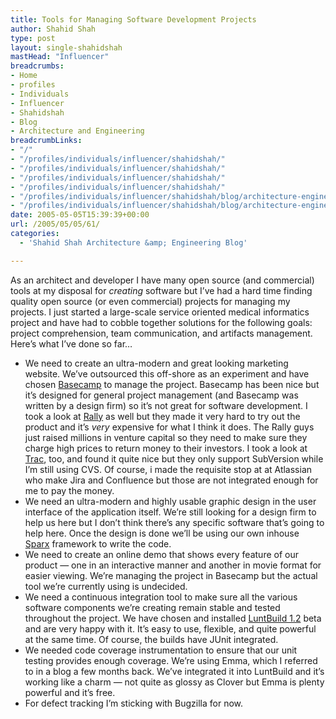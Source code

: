 ```yaml
---
title: Tools for Managing Software Development Projects
author: Shahid Shah
type: post
layout: single-shahidshah
mastHead: "Influencer"
breadcrumbs:
- Home
- profiles
- Individuals
- Influencer
- Shahidshah
- Blog
- Architecture and Engineering
breadcrumbLinks:
- "/"
- "/profiles/individuals/influencer/shahidshah/"
- "/profiles/individuals/influencer/shahidshah/"
- "/profiles/individuals/influencer/shahidshah/"
- "/profiles/individuals/influencer/shahidshah/"
- "/profiles/individuals/influencer/shahidshah/blog/architecture-engineering/"
- "/profiles/individuals/influencer/shahidshah/blog/architecture-engineering/"
date: 2005-05-05T15:39:39+00:00
url: /2005/05/05/61/
categories:
  - 'Shahid Shah Architecture &amp; Engineering Blog'

---
```

As an architect and developer I have many open source (and commercial) tools at my disposal for _creating_ software but I&#8217;ve had a hard time finding quality open source (or even commercial) projects for managing my projects. I just started a large-scale service oriented medical informatics project and have had to cobble together solutions for the following goals: project comprehension, team communication, and artifacts management. Here&#8217;s what I&#8217;ve done so far&#8230;

  * We need to create an ultra-modern and great looking marketing website. We&#8217;ve outsourced this off-shore as an experiment and have chosen [Basecamp][1] to manage the project. Basecamp has been nice but it&#8217;s designed for general project management (and Basecamp was written by a design firm) so it&#8217;s not great for software development. I took a look at [Rally][2] as well but they made it very hard to try out the product and it&#8217;s _very_ expensive for what I think it does. The Rally guys just raised millions in venture capital so they need to make sure they charge high prices to return money to their investors. I took a look at [Trac][3], too, and found it quite nice but they only support SubVersion while I&#8217;m still using CVS. Of course, i made the requisite stop at at Atlassian who make Jira and Confluence but those are not integrated enough for me to pay the money.
  * We need an ultra-modern and highly usable graphic design in the user interface of the application itself. We&#8217;re still looking for a design firm to help us here but I don&#8217;t think there&#8217;s any specific software that&#8217;s going to help here. Once the design is done we&#8217;ll be using our own inhouse [Sparx][4] framework to write the code.
  * We need to create an online demo that shows every feature of our product &#8212; one in an interactive manner and another in movie format for easier viewing. We&#8217;re managing the project in Basecamp but the actual tool we&#8217;re currently using is undecided. 
  * We need a continuous integration tool to make sure all the various software components we&#8217;re creating remain stable and tested throughout the project. We have chosen and installed [LuntBuild 1.2][5] beta and are very happy with it. It&#8217;s easy to use, flexible, and quite powerful at the same time. Of course, the builds have JUnit integrated.
  * We needed code coverage instrumentation to ensure that our unit testing provides enough coverage. We&#8217;re using Emma, which I referred to in a blog a few months back. We&#8217;ve integrated it into LuntBuild and it&#8217;s working like a charm &#8212; not quite as glossy as Clover but Emma is plenty powerful and it&#8217;s free.
  * For defect tracking I&#8217;m sticking with Bugzilla for now.

 [1]: http://www.basecamphq.com
 [2]: http://www.rallydev.com/
 [3]: http://projects.edgewall.com/trac/
 [4]: http://www.netspective.com
 [5]: http://luntbuild.sourceforge.net/
